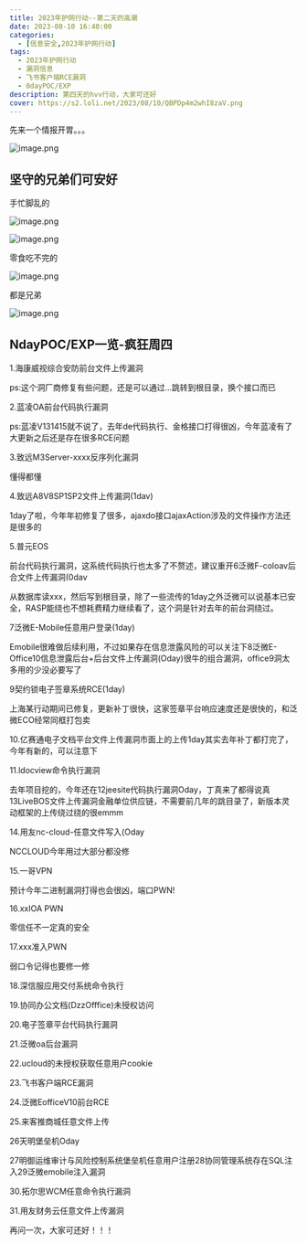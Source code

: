 ```yaml
---
title: 2023年护网行动--第二天的高潮
date: 2023-08-10 16:40:00
categories:
  - [信息安全,2023年护网行动]
tags:
  - 2023年护网行动
  - 漏洞信息
  - 飞书客户端RCE漏洞
  - 0dayPOC/EXP
description: 第四天的hvv行动，大家可还好
cover: https://s2.loli.net/2023/08/10/QBPDp4m2whI8zaV.png
---
```

先来一个情报开胃。。。

![image.png](https://s2.loli.net/2023/08/10/mDAW7MkSYGZ9wXK.png)

## 坚守的兄弟们可安好
 
 手忙脚乱的
 
![image.png](https://s2.loli.net/2023/08/10/qiArUSCIlEGMxms.png)

![image.png](https://s2.loli.net/2023/08/10/p3TrLXEmkPewbgK.png)

零食吃不完的

![image.png](https://s2.loli.net/2023/08/10/RKVIQNjez3utyS1.png)

都是兄弟

![image.png](https://s2.loli.net/2023/08/10/brUisCIQaAk6xLX.png)

## NdayPOC/EXP一览-疯狂周四

1.海康威视综合安防前台文件上传漏洞

ps:这个洞厂商修复有些问题，还是可以通过…跳转到根目录，换个接口而已

2.蓝凌OA前台代码执行漏洞

ps:蓝凌V131415就不说了，去年de代码执行、金格接口打得很凶，今年蓝凌有了大更新之后还是存在很多RCE问题

3.致远M3Server-xxxx反序列化漏洞

懂得都懂

4.致远A8V8SP1SP2文件上传漏洞(1dav)

1day了啦，今年年初修复了很多，ajaxdo接口ajaxAction涉及的文件操作方法还是很多的

5.普元EOS

前台代码执行漏洞，这系统代码执行也太多了不赘述，建议重开6泛微F-coloav后合文件上传漏洞(0dav

从数据库读xxx，然后写到根目录，除了一些流传的1day之外泛微可以说基本已安全，RASP能绕也不想耗费精力继续看了，这个洞是针对去年的前台洞绕过。

7泛微E-Mobile任意用户登录(1day)

Emobile很难做后续利用，不过如果存在信息泄露风险的可以关注下8泛微E-Office10信息泄露后台+后台文件上传漏洞(Oday)很牛的组合漏洞，office9洞太多用的少没必要写了

9契约锁电子签章系统RCE(1day)

上海某行动期间已修复，更新补丁很快，这家签章平台响应速度还是很快的，和泛微ECO经常同框打包卖

10.亿赛通电子文档平台文件上传漏洞市面上的上传1day其实去年补丁都打完了，今年有新的，可以注意下

11.ldocview命令执行漏洞

去年项目挖的，今年还在12jeesite代码执行漏洞Oday，丁真来了都得说真13LiveBOS文件上传漏洞金融单位供应链，不需要前几年的跳目录了，新版本灵动框架的上传绕过绕的很emmm

14.用友nc-cloud-任意文件写入(Oday

NCCLOUD今年用过大部分都没修

15.一哥VPN

预计今年二进制漏洞打得也会很凶，端口PWN!

16.xxIOA PWN

零信任不一定真的安全

17.xxx准入PWN

弱口令记得也要修一修

18.深信服应用交付系统命令执行

19.协同办公文档(DzzOfffice)未授权访问

20.电子签章平台代码执行漏洞

21.泛微oa后台漏洞

22.ucloud的未授权获取任意用户cookie

23.飞书客户端RCE漏洞

24.泛微EofficeV10前台RCE

25.来客推商城任意文件上传

26天明堡垒机Oday

27明御运维审计与风险控制系统堡垒机任意用户注册28协同管理系统存在SQL注入29泛微emobile注入漏洞

30.拓尔思WCM任意命令执行漏洞

31.用友财务云任意文件上传漏洞

再问一次，大家可还好！！！


